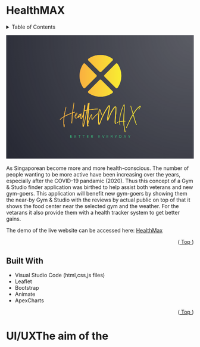# HealthMAX
<a name="readme-top"></a>
<details>
  <summary>Table of Contents</summary>
  <ol>
    <li>
      <a href="#about-the-project">HealthMax</a>
      <ul>
        <li><a href="#built-with">Built With</a></li>
      </ul>
    </li>
    <li>
      <a href="#getting-started">Getting Started</a>
      <ul>
        <li><a href="#prerequisites">Prerequisites</a></li>
        <li><a href="#installation">Installation</a></li>
      </ul>
    </li>
    <li><a href="#usage">Usage</a></li>
    <li><a href="#roadmap">Roadmap</a></li>
    <li><a href="#contributing">Contributing</a></li>
    <li><a href="#license">License</a></li>
    <li><a href="#contact">Contact</a></li>
    <li><a href="#acknowledgments">Acknowledgments</a></li>
  </ol>
</details>

![Logo of HealthMAX](img/icon/HealthMAX.png)

As Singaporean become more and more health-conscious. The number of people wanting to be more active have been increasing over the years, especially after the COVID-19 pandamic (2020). Thus this concept of a Gym & Studio finder application was birthed to help assist both veterans and new gym-goers. This application will benefit new gym-goers by showing them the near-by Gym & Studio with the reviews by actual public on top of that it shows the food center near the selected gym and the weather. For the vetarans it also provide them with a health tracker system to get better gains.

The demo of the live website can be accessed here:
[HealthMax](https://ericerchinann.github.io/project_01/)
<p align="right">(<a href="#readme-top"> Top </a>)</p>

## Built With

* Visual Studio Code (html,css,js files)
* Leaflet
* Bootstrap
* Animate
* ApexCharts

<p align="right">(<a href="#readme-top"> Top </a>)</p>


# UI/UXThe aim of the 
